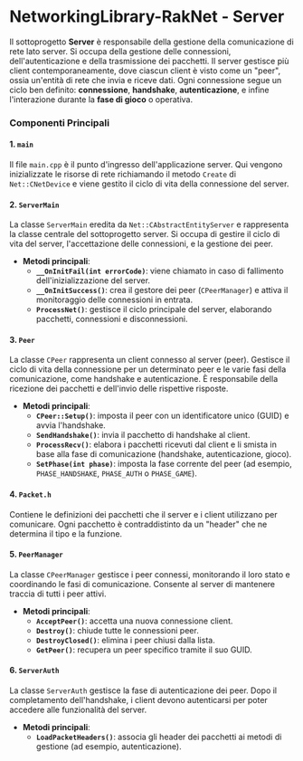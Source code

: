 # NetworkingLibrary-RakNet - Server

Il sottoprogetto **Server** è responsabile della gestione della comunicazione di rete lato server. Si occupa della gestione delle connessioni, dell'autenticazione e della trasmissione dei pacchetti. Il server gestisce più client contemporaneamente, dove ciascun client è visto come un "peer", ossia un'entità di rete che invia e riceve dati. Ogni connessione segue un ciclo ben definito: **connessione**, **handshake**, **autenticazione**, e infine l'interazione durante la **fase di gioco** o operativa.



### Componenti Principali

#### 1. **`main`**
Il file `main.cpp` è il punto d'ingresso dell'applicazione server. Qui vengono inizializzate le risorse di rete richiamando il metodo `Create` di `Net::CNetDevice` e viene gestito il ciclo di vita della connessione del server.



#### 2. **`ServerMain`**
La classe `ServerMain` eredita da `Net::CAbstractEntityServer` e rappresenta la classe centrale del sottoprogetto server. Si occupa di gestire il ciclo di vita del server, l'accettazione delle connessioni, e la gestione dei peer.

- **Metodi principali**:
  - **`__OnInitFail(int errorCode)`**: viene chiamato in caso di fallimento dell'inizializzazione del server.
  - **`__OnInitSuccess()`**: crea il gestore dei peer (`CPeerManager`) e attiva il monitoraggio delle connessioni in entrata.
  - **`ProcessNet()`**: gestisce il ciclo principale del server, elaborando pacchetti, connessioni e disconnessioni.



#### 3. **`Peer`**
La classe `CPeer` rappresenta un client connesso al server (peer). Gestisce il ciclo di vita della connessione per un determinato peer e le varie fasi della comunicazione, come handshake e autenticazione. È responsabile della ricezione dei pacchetti e dell'invio delle rispettive risposte.

- **Metodi principali**:
  - **`CPeer::Setup()`**: imposta il peer con un identificatore unico (GUID) e avvia l'handshake.
  - **`SendHandshake()`**: invia il pacchetto di handshake al client.
  - **`ProcessRecv()`**: elabora i pacchetti ricevuti dal client e li smista in base alla fase di comunicazione (handshake, autenticazione, gioco).
  - **`SetPhase(int phase)`**: imposta la fase corrente del peer (ad esempio, `PHASE_HANDSHAKE`, `PHASE_AUTH` o `PHASE_GAME`).




#### 4. **`Packet.h`**
Contiene le definizioni dei pacchetti che il server e i client utilizzano per comunicare. Ogni pacchetto è contraddistinto da un "header" che ne determina il tipo e la funzione.




#### 5. **`PeerManager`**
La classe `CPeerManager` gestisce i peer connessi, monitorando il loro stato e coordinando le fasi di comunicazione. Consente al server di mantenere traccia di tutti i peer attivi.

- **Metodi principali**:
  - **`AcceptPeer()`**: accetta una nuova connessione client.
  - **`Destroy()`**: chiude tutte le connessioni peer.
  - **`DestroyClosed()`**: elimina i peer chiusi dalla lista.
  - **`GetPeer()`**: recupera un peer specifico tramite il suo GUID.



#### 6. **`ServerAuth`**
La classe `ServerAuth` gestisce la fase di autenticazione dei peer. Dopo il completamento dell'handshake, i client devono autenticarsi per poter accedere alle funzionalità del server.

- **Metodi principali**:
  - **`LoadPacketHeaders()`**: associa gli header dei pacchetti ai metodi di gestione (ad esempio, autenticazione).
